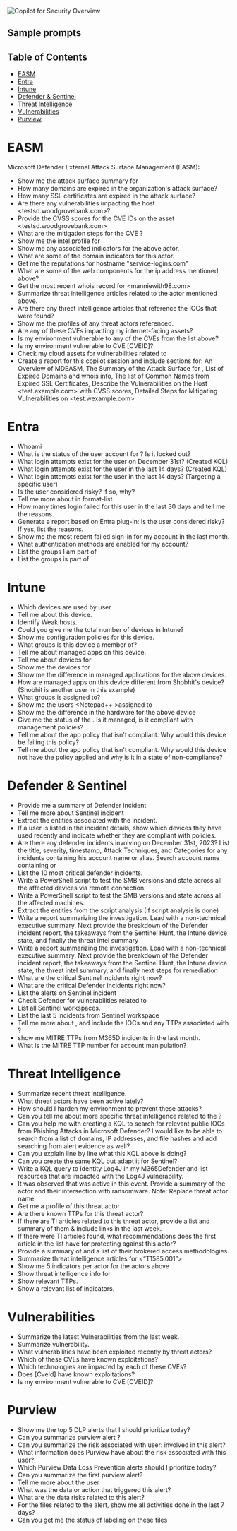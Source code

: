 ![Copilot for Security Overview](https://github.com/KwachSean/Copilot-For-Security/blob/main/Copilot%20for%20Security.png)

## Sample prompts 

## Table of Contents
- [EASM](#EASM)
- [Entra](#Entra)
- [Intune](#Intune)
- [Defender & Sentinel](#Defender_and_Sentinel)
- [Threat Intelligence](#Threat_Intelligence)
- [Vulnerabilities](#Vulnerabilities)
- [Purview](#Purview)


# EASM
Microsoft Defender External Attack Surface Management (EASM): 
- Show me the attack surface summary for <Woodgrove Bank>
- How many domains are expired in the <Woodgrove Bank> organization's attack surface?
- How many SSL certificates are expired in the <Woodgrove Bank> attack surface?
- Are there any vulnerabilities impacting the host <testsd.woodgrovebank.com>?
- Provide the CVSS scores for the CVE IDs on the asset <testsd.woodgrovebank.com>
- What are the mitigation steps for the CVE <CVE-ID>?
- Show me the intel profile for <Hazel Sandstorm>
- Show me any associated indicators for the above actor.
- What are some of the domain indicators for this actor.
- Get me the reputations for hostname "service-logins.com"
- What are some of the web components for the ip address mentioned above?
- Get the most recent whois record for <manniewith98.com>
- Summarize threat intelligence articles related to the actor mentioned above.
- Are there any threat intelligence articles that reference the IOCs that were found?
- Show me the profiles of any threat actors referenced.
- Are any of these CVEs impacting my internet-facing assets? 
- Is my environment vulnerable to any of the CVEs from the list above? 
- Is my environment vulnerable to CVE [CVEID]?
- Check my cloud assets for vulnerabilities related to <CVE-XXXX>
- Create a report for this copilot session and include sections for: An Overview of MDEASM, The Summary of the Attack Surface for <Woodgrove Bank>, List of Expired Domains and whois info, The list of Common Names from Expired SSL Certificates, Describe the Vulnerabilities on the Host <test.example.com> with CVSS scores, Detailed Steps for Mitigating Vulnerabilities on <test.wexample.com>


# Entra
<a name="Entra"></a>
- Whoami
- What is the status of the user account for <Username>? Is it locked out?
- What login attempts exist for the user on December 31st? (Created KQL)
- What login attempts exist for the user in the last 14 days? (Created KQL) 
- What login attempts exist for the user <UPN> in the last 14 days? (Targeting a specific user)
- Is the user considered risky? If so, why? 
- Tell me more about <user UPN> in format-list.
- How many times login failed for this user in the last 30 days and tell me the reasons.
- Generate a report based on Entra plug-in: Is the user <UPN> considered risky? If yes, list the 
reasons. 
- Show me the most recent failed sign-in for my account in the last month.
- What authentication methods are enabled for my account?
- List the groups I am part of
- List the groups <Username> is part of 

# Intune
<a name="Intune"></a>
- Which devices are used by user <UPN>
- Tell me about this device.
- Identify Weak hosts. 
- Could you give me the total number of devices in Intune?
- Show me configuration policies for this device.
- What groups is this device a member of?
- Tell me about managed apps on this device.
- Tell me about devices for <Username> 
- Show me the devices for <username>
- Show me the difference in managed applications for the above devices.
- How are managed apps on this device different from Shobhit's device? (Shobhit is another 
user in this example)
- What groups is <Appname> assigned to?
- Show me the users <Notepad++ >assigned to
- Show me the difference in the hardware for the above device
- Give me the status of the <Devicename>. Is it managed, is it compliant with management 
policies?
- Tell me about the app policy that isn't compliant. Why would this device be failing this 
policy?
- Tell me about the app policy that isn't compliant. Why would this device not have the policy 
applied and why is it in a state of non-compliance?

# Defender & Sentinel
<a name="Defender_and_Sentinel"></a>
- Provide me a summary of Defender incident <Incident ID>
- Tell me more about Sentinel incident <Incident ID>
- Extract the entities associated with the incident.
- If a user is listed in the incident details, show which devices they have used recently and 
indicate whether they are compliant with policies.
- Are there any defender incidents involving <Username> on December 31st, 2023? List the 
title, severity, timestamp, Attack Techniques, and Categories for any incidents containing his 
account name or alias. Search account name containing <User full name> or <user first 
name>
- List the 10 most critical defender incidents.
- Write a PowerShell script to test the SMB versions and state across all the affected devices 
via remote connection.
- Write a PowerShell script to test the SMB versions and state across all the affected 
machines.
- Extract the entities from the script analysis (If script analysis is done)
- Write a report summarizing the investigation. Lead with a non-technical executive summary. 
Next provide the breakdown of the Defender incident report, the takeaways from the 
Sentinel Hunt, the Intune device state, and finally the threat intel summary
- Write a report summarizing the investigation. Lead with a non-technical executive summary. 
Next provide the breakdown of the Defender incident report, the takeaways from the 
Sentinel Hunt, the Intune device state, the threat intel summary, and finally next steps for 
remediation
- What are the critical Sentinel incidents right now?
- What are the critical Defender incidents right now?
- List the alerts on Sentinel incident <Incident ID>
- Check Defender for vulnerabilities related to <CVE-XXXX>
- List all Sentinel workspaces.
- List the last 5 incidents from Sentinel workspace <your-workspace>
- Tell me more about <Silk Typhoon>, and include the IOCs and any TTPs associated with <Silk 
Typhoon>? 
- show me MITRE TTPs from M365D incidents in the last month.
- What is the MITRE TTP number for account manipulation?

# Threat Intelligence
<a name="Threat_Intelligence"></a>
- Summarize recent threat intelligence.
- What threat actors have been active lately?
- How should I harden my environment to prevent these attacks?
- Can you tell me about more specific threat intelligence related to the <financial services 
industry>? 
- Can you help me with creating a KQL to search for relevant public IOCs from <EvilProxy> 
Phishing Attacks in Microsoft Defender? I would like to be able to search from a list of 
domains, IP addresses, and file hashes and add searching from alert evidence as well?
- Can you explain line by line what this KQL above is doing?
- Can you create the same KQL but adapt it for Sentinel?
- Write a KQL query to identity Log4J in my M365Defender and list resources that are 
impacted with the Log4J vulnerability. 
- It was observed that <Manatee Tempest> was active in this event. Provide a summary of the 
actor and their intersection with ransomware. Note: Replace threat actor name
- Get me a profile of this threat actor <Manatee Tempest>
- Are there known TTPs for this threat actor?
- If there are TI articles related to this threat actor, provide a list and summary of them & 
include links in the last week.
- If there were TI articles found, what recommendations does the first article in the list have 
for protecting against this actor?
- Provide a summary of <Mustard Tempest> and a list of their brokered access 
methodologies.
- Summarize threat intelligence articles for <“T1585.001”>
- Show me 5 indicators per actor for the actors above
- Show threat intelligence info for <Aqua Blizzard>
- Show relevant TTPs.
- Show a relevant list of indicators.

# Vulnerabilities
<a name="Vulnerabilities"></a>
- Summarize the latest Vulnerabilities from the last week.
- Summarize <CVE-XXXX> vulnerability.
- What vulnerabilities have been exploited recently by threat actors?
- Which of these CVEs have known exploitations?
- Which technologies are impacted by each of these CVEs?
- Does [CveId] have known exploitations?
- Is my environment vulnerable to CVE [CVEID]? 

# Purview
<a name="VPurview"></a>
- Show me the top 5 DLP alerts that I should prioritize today?
- Can you summarize purview alert <AlertID>? 
- Can you summarize the risk associated with user: <UPN> involved in this alert?
- What information does Purview have about the risk associated with this user?
- Which Purview Data Loss Prevention alerts should I prioritize today?
- Can you summarize the first purview alert?
- Tell me more about the user <UPN>
- What was the data or action that triggered this alert?
- What are the data risks related to this alert?
- For the files related to the alert, show me all activities done in the last 7 days?
- Can you get me the status of labeling on these files
